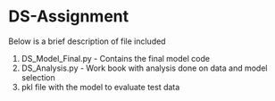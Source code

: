 # DS-Assignment

Below is a brief description of file included
1.  DS_Model_Final.py  - Contains the final model code
2.  DS_Analysis.py - Work book with analysis done on data and model selection
3.  pkl file with the model to evaluate test data 
